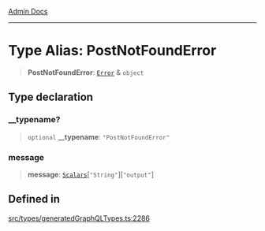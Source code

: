 [Admin Docs](/)

***

# Type Alias: PostNotFoundError

> **PostNotFoundError**: [`Error`](Error.md) & `object`

## Type declaration

### \_\_typename?

> `optional` **\_\_typename**: `"PostNotFoundError"`

### message

> **message**: [`Scalars`](Scalars.md)\[`"String"`\]\[`"output"`\]

## Defined in

[src/types/generatedGraphQLTypes.ts:2286](https://github.com/Suyash878/talawa-api/blob/cfd688207611ba245c99edd8dbaccb2cdbf6a043/src/types/generatedGraphQLTypes.ts#L2286)
